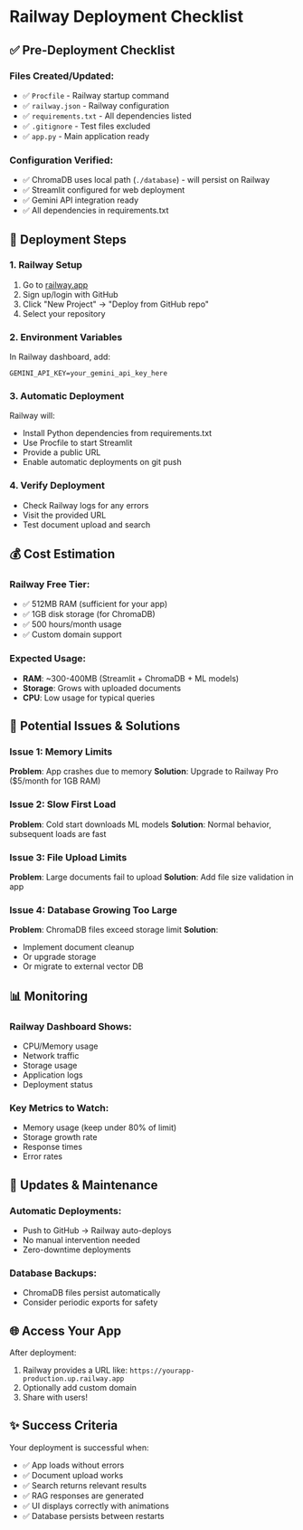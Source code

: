 # Railway Deployment Checklist

## ✅ Pre-Deployment Checklist

### Files Created/Updated:
- ✅ `Procfile` - Railway startup command
- ✅ `railway.json` - Railway configuration
- ✅ `requirements.txt` - All dependencies listed
- ✅ `.gitignore` - Test files excluded
- ✅ `app.py` - Main application ready

### Configuration Verified:
- ✅ ChromaDB uses local path (`./database`) - will persist on Railway
- ✅ Streamlit configured for web deployment
- ✅ Gemini API integration ready
- ✅ All dependencies in requirements.txt

## 🚀 Deployment Steps

### 1. Railway Setup
1. Go to [railway.app](https://railway.app)
2. Sign up/login with GitHub
3. Click "New Project" → "Deploy from GitHub repo"
4. Select your repository

### 2. Environment Variables
In Railway dashboard, add:
```
GEMINI_API_KEY=your_gemini_api_key_here
```

### 3. Automatic Deployment
Railway will:
- Install Python dependencies from requirements.txt
- Use Procfile to start Streamlit
- Provide a public URL
- Enable automatic deployments on git push

### 4. Verify Deployment
- Check Railway logs for any errors
- Visit the provided URL
- Test document upload and search

## 💰 Cost Estimation

### Railway Free Tier:
- ✅ 512MB RAM (sufficient for your app)
- ✅ 1GB disk storage (for ChromaDB)
- ✅ 500 hours/month usage
- ✅ Custom domain support

### Expected Usage:
- **RAM**: ~300-400MB (Streamlit + ChromaDB + ML models)
- **Storage**: Grows with uploaded documents
- **CPU**: Low usage for typical queries

## 🔧 Potential Issues & Solutions

### Issue 1: Memory Limits
**Problem**: App crashes due to memory
**Solution**: Upgrade to Railway Pro ($5/month for 1GB RAM)

### Issue 2: Slow First Load
**Problem**: Cold start downloads ML models
**Solution**: Normal behavior, subsequent loads are fast

### Issue 3: File Upload Limits
**Problem**: Large documents fail to upload
**Solution**: Add file size validation in app

### Issue 4: Database Growing Too Large
**Problem**: ChromaDB files exceed storage limit
**Solution**: 
- Implement document cleanup
- Or upgrade storage
- Or migrate to external vector DB

## 📊 Monitoring

### Railway Dashboard Shows:
- CPU/Memory usage
- Network traffic
- Storage usage
- Application logs
- Deployment status

### Key Metrics to Watch:
- Memory usage (keep under 80% of limit)
- Storage growth rate
- Response times
- Error rates

## 🔄 Updates & Maintenance

### Automatic Deployments:
- Push to GitHub → Railway auto-deploys
- No manual intervention needed
- Zero-downtime deployments

### Database Backups:
- ChromaDB files persist automatically
- Consider periodic exports for safety

## 🌐 Access Your App

After deployment:
1. Railway provides a URL like: `https://yourapp-production.up.railway.app`
2. Optionally add custom domain
3. Share with users!

## ✨ Success Criteria

Your deployment is successful when:
- ✅ App loads without errors
- ✅ Document upload works
- ✅ Search returns relevant results
- ✅ RAG responses are generated
- ✅ UI displays correctly with animations
- ✅ Database persists between restarts
